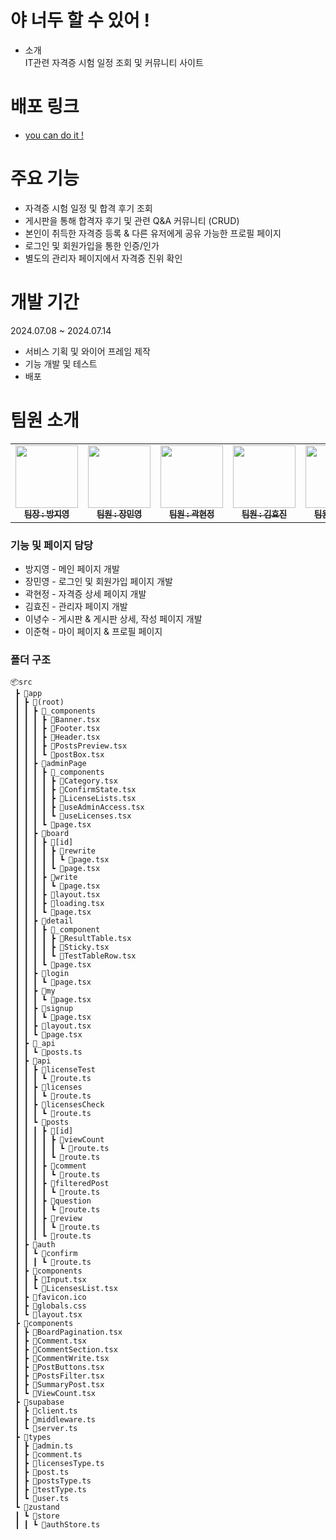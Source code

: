 # 야 너두 할 수 있어 !
- 소개<br>
  IT관련 자격증 시험 일정 조회 및 커뮤니티 사이트

# 배포 링크
- <a href="https://youcandoit-jiyoungs-projects-d3377a8b.vercel.app" target="_blank">you can do it !</a>

# 주요 기능
- 자격증 시험 일정 및 합격 후기 조회
- 게시판을 통해 합격자 후기 및 관련 Q&A 커뮤니티 (CRUD)
- 본인이 취득한 자격증 등록 & 다른 유저에게 공유 가능한 프로필 페이지
- 로그인 및 회원가입을 통한 인증/인가
- 별도의 관리자 페이지에서 자격증 진위 확인

# 개발 기간
2024.07.08 ~ 2024.07.14
- 서비스 기획 및 와이어 프레임 제작
- 기능 개발 및 테스트
- 배포

# 팀원 소개
<table>
  <tbody>
    <tr>
      <td align="center"><a href="https://github.com/ziiYOU/"><img src="https://avatars.githubusercontent.com/u/112477905?v=4" width="100px;" alt=""/><br /><sub><b> 팀장 : 방지영 </b></sub></a><br /></td>
      <td align="center"><a href="https://github.com/mini-woong"><img src="https://avatars.githubusercontent.com/u/145542021?v=4" width="100px;" alt=""/><br /><sub><b> 팀원 : 장민영 </b></sub></a><br /></td>
      <td align="center"><a href="https://github.com/hyunjeongkwak"><img src="https://avatars.githubusercontent.com/u/161002090?v=4" width="100px;" alt=""/><br /><sub><b> 팀원 : 곽현정 </b></sub></a><br /></td>
      <td align="center"><a href="https://github.com/hyowls"><img src="https://avatars.githubusercontent.com/u/167041908?v=4" width="100px;" alt=""/><br /><sub><b> 팀원 : 김효진 </b></sub></a><br /></td>
        <td align="center"><a href="https://github.com/LEE-NS"><img src="https://avatars.githubusercontent.com/u/116232576?v=4" width="100px;" alt=""/><br /><sub><b> 팀원 : 이녕수 </b></sub></a><br /></td>
         <td align="center"><a href="https://github.com/LeeJunhyeok369"><img src="https://avatars.githubusercontent.com/u/82815583?v=4" width="100px;" alt=""/><br /><sub><b> 팀원 : 이준혁 </b></sub></a><br /></td>
    </tr>
  </tbody>
</table>

### 기능 및 페이지 담당
- 방지영 - 메인 페이지 개발
- 장민영 - 로그인 및 회원가입 페이지 개발
- 곽현정 - 자격증 상세 페이지 개발
- 김효진 - 관리자 페이지 개발
- 이녕수 - 게시판 & 게시판 상세, 작성 페이지 개발
- 이준혁 - 마이 페이지 & 프로필 페이지

### 폴더 구조

```
📦src
 ┣ 📂app
 ┃ ┣ 📂(root)
 ┃ ┃ ┣ 📂_components
 ┃ ┃ ┃ ┣ 📜Banner.tsx
 ┃ ┃ ┃ ┣ 📜Footer.tsx
 ┃ ┃ ┃ ┣ 📜Header.tsx
 ┃ ┃ ┃ ┣ 📜PostsPreview.tsx
 ┃ ┃ ┃ ┗ 📜postBox.tsx
 ┃ ┃ ┣ 📂adminPage
 ┃ ┃ ┃ ┣ 📂_components
 ┃ ┃ ┃ ┃ ┣ 📜Category.tsx
 ┃ ┃ ┃ ┃ ┣ 📜ConfirmState.tsx
 ┃ ┃ ┃ ┃ ┣ 📜LicenseLists.tsx
 ┃ ┃ ┃ ┃ ┣ 📜useAdminAccess.tsx
 ┃ ┃ ┃ ┃ ┗ 📜useLicenses.tsx
 ┃ ┃ ┃ ┗ 📜page.tsx
 ┃ ┃ ┣ 📂board
 ┃ ┃ ┃ ┣ 📂[id]
 ┃ ┃ ┃ ┃ ┣ 📂rewrite
 ┃ ┃ ┃ ┃ ┃ ┗ 📜page.tsx
 ┃ ┃ ┃ ┃ ┗ 📜page.tsx
 ┃ ┃ ┃ ┣ 📂write
 ┃ ┃ ┃ ┃ ┗ 📜page.tsx
 ┃ ┃ ┃ ┣ 📜layout.tsx
 ┃ ┃ ┃ ┣ 📜loading.tsx
 ┃ ┃ ┃ ┗ 📜page.tsx
 ┃ ┃ ┣ 📂detail
 ┃ ┃ ┃ ┣ 📂_component
 ┃ ┃ ┃ ┃ ┣ 📜ResultTable.tsx
 ┃ ┃ ┃ ┃ ┣ 📜Sticky.tsx
 ┃ ┃ ┃ ┃ ┗ 📜TestTableRow.tsx
 ┃ ┃ ┃ ┗ 📜page.tsx
 ┃ ┃ ┣ 📂login
 ┃ ┃ ┃ ┗ 📜page.tsx
 ┃ ┃ ┣ 📂my
 ┃ ┃ ┃ ┗ 📜page.tsx
 ┃ ┃ ┣ 📂signup
 ┃ ┃ ┃ ┗ 📜page.tsx
 ┃ ┃ ┣ 📜layout.tsx
 ┃ ┃ ┗ 📜page.tsx
 ┃ ┣ 📂_api
 ┃ ┃ ┗ 📜posts.ts
 ┃ ┣ 📂api
 ┃ ┃ ┣ 📂licenseTest
 ┃ ┃ ┃ ┗ 📜route.ts
 ┃ ┃ ┣ 📂licenses
 ┃ ┃ ┃ ┗ 📜route.ts
 ┃ ┃ ┣ 📂licensesCheck
 ┃ ┃ ┃ ┗ 📜route.ts
 ┃ ┃ ┗ 📂posts
 ┃ ┃ ┃ ┣ 📂[id]
 ┃ ┃ ┃ ┃ ┣ 📂viewCount
 ┃ ┃ ┃ ┃ ┃ ┗ 📜route.ts
 ┃ ┃ ┃ ┃ ┗ 📜route.ts
 ┃ ┃ ┃ ┣ 📂comment
 ┃ ┃ ┃ ┃ ┗ 📜route.ts
 ┃ ┃ ┃ ┣ 📂filteredPost
 ┃ ┃ ┃ ┃ ┗ 📜route.ts
 ┃ ┃ ┃ ┣ 📂question
 ┃ ┃ ┃ ┃ ┗ 📜route.ts
 ┃ ┃ ┃ ┣ 📂review
 ┃ ┃ ┃ ┃ ┗ 📜route.ts
 ┃ ┃ ┃ ┗ 📜route.ts
 ┃ ┣ 📂auth
 ┃ ┃ ┗ 📂confirm
 ┃ ┃ ┃ ┗ 📜route.ts
 ┃ ┣ 📂components
 ┃ ┃ ┣ 📜Input.tsx
 ┃ ┃ ┗ 📜LicensesList.tsx
 ┃ ┣ 📜favicon.ico
 ┃ ┣ 📜globals.css
 ┃ ┗ 📜layout.tsx
 ┣ 📂components
 ┃ ┣ 📜BoardPagination.tsx
 ┃ ┣ 📜Comment.tsx
 ┃ ┣ 📜CommentSection.tsx
 ┃ ┣ 📜CommentWrite.tsx
 ┃ ┣ 📜PostButtons.tsx
 ┃ ┣ 📜PostsFilter.tsx
 ┃ ┣ 📜SummaryPost.tsx
 ┃ ┗ 📜ViewCount.tsx
 ┣ 📂supabase
 ┃ ┣ 📜client.ts
 ┃ ┣ 📜middleware.ts
 ┃ ┗ 📜server.ts
 ┣ 📂types
 ┃ ┣ 📜admin.ts
 ┃ ┣ 📜comment.ts
 ┃ ┣ 📜licensesType.ts
 ┃ ┣ 📜post.ts
 ┃ ┣ 📜postsType.ts
 ┃ ┣ 📜testType.ts
 ┃ ┗ 📜user.ts
 ┗ 📂zustand
 ┃ ┗ 📂store
 ┃ ┃ ┗ 📜authStore.ts
```